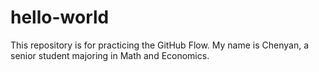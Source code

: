 # hello-world
This repository is for practicing the GitHub Flow.
My name is Chenyan, a senior student majoring in Math and Economics.
